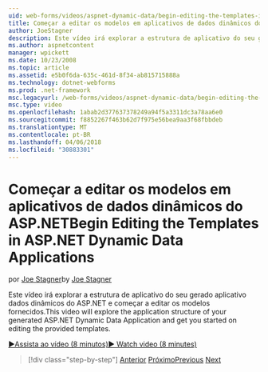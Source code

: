 ```yaml
---
uid: web-forms/videos/aspnet-dynamic-data/begin-editing-the-templates-in-aspnet-dynamic-data-applications
title: Começar a editar os modelos em aplicativos de dados dinâmicos do ASP.NET | Microsoft Docs
author: JoeStagner
description: Este vídeo irá explorar a estrutura de aplicativo do seu gerado aplicativo dados dinâmicos do ASP.NET e começar a editar os modelos fornecidos.
ms.author: aspnetcontent
manager: wpickett
ms.date: 10/23/2008
ms.topic: article
ms.assetid: e5b0f6da-635c-461d-8f34-ab815715888a
ms.technology: dotnet-webforms
ms.prod: .net-framework
msc.legacyurl: /web-forms/videos/aspnet-dynamic-data/begin-editing-the-templates-in-aspnet-dynamic-data-applications
msc.type: video
ms.openlocfilehash: 1abab2d377637378249a94f5a3311dc3a78aa6e0
ms.sourcegitcommit: f8852267f463b62d7f975e56bea9aa3f68fbbdeb
ms.translationtype: MT
ms.contentlocale: pt-BR
ms.lasthandoff: 04/06/2018
ms.locfileid: "30883301"
---
```

<a name="begin-editing-the-templates-in-aspnet-dynamic-data-applications"></a><span data-ttu-id="09b1e-103">Começar a editar os modelos em aplicativos de dados dinâmicos do ASP.NET</span><span class="sxs-lookup"><span data-stu-id="09b1e-103">Begin Editing the Templates in ASP.NET Dynamic Data Applications</span></span>
====================
<span data-ttu-id="09b1e-104">por [Joe Stagner](https://github.com/JoeStagner)</span><span class="sxs-lookup"><span data-stu-id="09b1e-104">by [Joe Stagner](https://github.com/JoeStagner)</span></span>

<span data-ttu-id="09b1e-105">Este vídeo irá explorar a estrutura de aplicativo do seu gerado aplicativo dados dinâmicos do ASP.NET e começar a editar os modelos fornecidos.</span><span class="sxs-lookup"><span data-stu-id="09b1e-105">This video will explore the application structure of your generated ASP.NET Dynamic Data Application and get you started on editing the provided templates.</span></span>

[<span data-ttu-id="09b1e-106">&#9654;Assista ao vídeo (8 minutos)</span><span class="sxs-lookup"><span data-stu-id="09b1e-106">&#9654; Watch video (8 minutes)</span></span>](https://channel9.msdn.com/Blogs/ASP-NET-Site-Videos/begin-editing-the-templates-in-aspnet-dynamic-data-applications)

> [!div class="step-by-step"]
> <span data-ttu-id="09b1e-107">[Anterior](getting-started-with-dynamic-data.md)
> [Próximo](begin-modifying-dynamic-data-applications-with-url-routing.md)</span><span class="sxs-lookup"><span data-stu-id="09b1e-107">[Previous](getting-started-with-dynamic-data.md)
[Next](begin-modifying-dynamic-data-applications-with-url-routing.md)</span></span>
